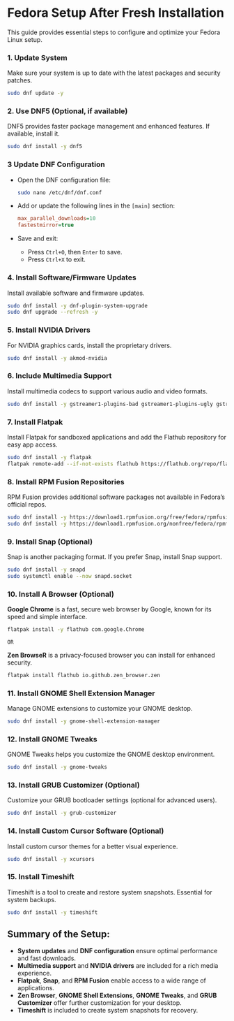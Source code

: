 # Fedora Setup After Fresh Installation

This guide provides essential steps to configure and optimize your Fedora Linux setup. 

### 1. Update System
Make sure your system is up to date with the latest packages and security patches.

```bash
sudo dnf update -y
```

### 2. Use DNF5 (Optional, if available)
DNF5 provides faster package management and enhanced features. If available, install it.

```bash
sudo dnf install -y dnf5
```



### 3 Update DNF Configuration

- Open the DNF configuration file:
   ```bash
   sudo nano /etc/dnf/dnf.conf
   ```

- Add or update the following lines in the `[main]` section:
   ```ini
   max_parallel_downloads=10
   fastestmirror=true
   ```

- Save and exit:
   - Press `Ctrl+O`, then `Enter` to save.
   - Press `Ctrl+X` to exit.



### 4. Install Software/Firmware Updates
Install available software and firmware updates.

```bash
sudo dnf install -y dnf-plugin-system-upgrade
sudo dnf upgrade --refresh -y
```

### 5. Install NVIDIA Drivers
For NVIDIA graphics cards, install the proprietary drivers.

```bash
sudo dnf install -y akmod-nvidia
```

### 6. Include Multimedia Support
Install multimedia codecs to support various audio and video formats.

```bash
sudo dnf install -y gstreamer1-plugins-bad gstreamer1-plugins-ugly gstreamer1-plugins-free gstreamer1-plugins-good ffmpeg vlc
```

### 7. Install Flatpak
Install Flatpak for sandboxed applications and add the Flathub repository for easy app access.

```bash
sudo dnf install -y flatpak
flatpak remote-add --if-not-exists flathub https://flathub.org/repo/flathub.flatpakrepo
```

### 8. Install RPM Fusion Repositories
RPM Fusion provides additional software packages not available in Fedora’s official repos.

```bash
sudo dnf install -y https://download1.rpmfusion.org/free/fedora/rpmfusion-free-release-$(rpm -E %fedora).noarch.rpm
sudo dnf install -y https://download1.rpmfusion.org/nonfree/fedora/rpmfusion-nonfree-release-$(rpm -E %fedora).noarch.rpm
```

### 9. Install Snap (Optional)
Snap is another packaging format. If you prefer Snap, install Snap support.

```bash
sudo dnf install -y snapd
sudo systemctl enable --now snapd.socket
```

### 10. Install A Browser (Optional)
**Google Chrome** is a fast, secure web browser by Google, known for its speed and simple interface.

```bash
flatpak install -y flathub com.google.Chrome
```
`OR`

**Zen BrowseR** is a privacy-focused browser you can install for enhanced security.

```bash
flatpak install flathub io.github.zen_browser.zen
```

### 11. Install GNOME Shell Extension Manager
Manage GNOME extensions to customize your GNOME desktop.

```bash
sudo dnf install -y gnome-shell-extension-manager
```

### 12. Install GNOME Tweaks
GNOME Tweaks helps you customize the GNOME desktop environment.

```bash
sudo dnf install -y gnome-tweaks
```

### 13. Install GRUB Customizer (Optional)
Customize your GRUB bootloader settings (optional for advanced users).

```bash
sudo dnf install -y grub-customizer
```

### 14. Install Custom Cursor Software (Optional)
Install custom cursor themes for a better visual experience.

```bash
sudo dnf install -y xcursors
```

### 15. Install Timeshift
Timeshift is a tool to create and restore system snapshots. Essential for system backups.

```bash
sudo dnf install -y timeshift
```
## Summary of the Setup:
- **System updates** and **DNF configuration** ensure optimal performance and fast downloads.
- **Multimedia support** and **NVIDIA drivers** are included for a rich media experience.
- **Flatpak**, **Snap**, and **RPM Fusion** enable access to a wide range of applications.
- **Zen Browser**, **GNOME Shell Extensions**, **GNOME Tweaks**, and **GRUB Customizer** offer further customization for your desktop.
- **Timeshift** is included to create system snapshots for recovery.
